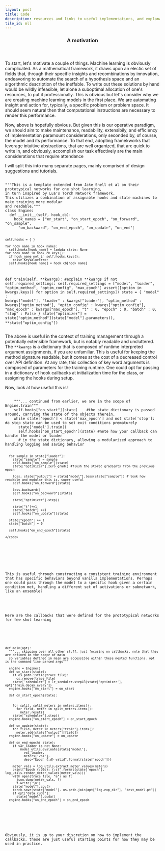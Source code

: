 ```yaml
---
layout: post
title: Code
description: resources and links to useful implementations, and explanations of framework basics
tile_id: mll
---
```





















<div class="content">
  <div class="inner">
    <header class="">
      <h3>A motivation</h3>
    </header>
  </div>
  <p>To start, let's motivate a couple of things.  Machine learning is obviously complicated. As a mathematical framework, it draws upon an electic set of fields that, through their specific insights and recombinations by innovation, endeavoring to automate the search of a hypothesis space and an algorithmic description of the ineffable.  To write out these solutions by hand would be wildly infeasible, let alone a suboptimal allocation of one's resources, to put it professionally. 
  This is obvious but let's consider why we are creating machine learning models in the first place.  We are automating insight and action for, typically, a specific problem or problem space. It should seem natural then that computational instructions are necessary to render this performance. </p>
  <p>Now, above is hopefully obvious. But given this is our operative paradigm, we should aim to make maintenance, readability, extensibily, and efficiency of implementation paramount considerations, only seconded by, of course, the model and its performance. To that end, adopting framekworks that leverage intuitive abstractions, that are well organized, that are quick to write in, and obviously, accomplish our task effectively are the main considerations that require attendance</p>
  <p>I will split this into many separate pages, mainly comprised of design suggestions and tutorials.</p>
  <link rel="stylesheet" href="https://cdnjs.cloudflare.com/ajax/libs/highlight.js/10.1.0/styles/dracula.min.css">
  <script src="https://cdnjs.cloudflare.com/ajax/libs/highlight.js/10.1.0/highlight.min.js"></script>
  <script>hljs.initHighlightingOnLoad();</script>
  <pre>
  <code>
"""This is a template extended from Jake Snell et al on their prototypical networks for one shot learning,
in turn inspired by Lua's Torch Network framework.
This utilizes a combination of assignable hooks and state machines to make training more modular
and readable.""" 
class Engine:
  def __init__(self, hook_cb):
    hook_names = ["on_start", "on_start_epoch", "on_forward", "on_sample",
      "on_backward", "on_end_epoch", "on_update", "on_end"]
    
    self.hooks = { }
      
    for hook_name in hook_names:
      self.hooks[hook_name] = lambda state: None
    for hook_name in hook_cb.keys():
      if hook_name not in self.hooks.keys():
        raise KeyValueError
      self.hooks[hook_name] = hook_cb[hook_name] 
  def train(self, **kwargs): #explain **kwargs
    if not self.required_settings:
      self.required_settings = ["model", "loader", "optim_method", "optim_config", "max_epoch"]
    assert([option in kwargs.keys() for option in self.required_settings])
    state = {
      "model"         : kwargs["model"],
      "loader"        : kwargs["loader"],
      "optim_method"  : kwargs["optim_method"],
      "optim_config"  : kwargs["optim_config"],
      "max_epoch"     : kwargs["max_epoch"],
      "t"             : 0,
      "epoch"         : 0,
      "batch"         : 0,
      "stop"          : False
      }
    state["optimizer"] = state["optim_method"](state["model"].parameters(), **state["optim_config"])
  </code>
  </pre>
  <p> The above is useful in the context of training management through a potentially extensible framework, but is
  notably readable and uncluttered.  The <code>**kwargs</code> is a dictionary that is composed of runtime interpreted argument assignments, if you are unfamiliar. This is useful for keeping the method signature readable, but it comes at the cost of a decreased control over API definition.  At any rate, this collection of key word arguments is composed of parameters for the training runtime. One could opt for passing in a dictionary of hook callbacks at initialization time for the class, or assigning the hooks during setup.   
  </p>
  <p>Now, look at how useful this is!</p>
  <pre>
    <code>
    """... continued from earlier, we are in the scope of Engine.train"""
    self.hooks["on_start"](state)    #the state dictionary is passed around, carrying the state of the objects therein.
    while state['epoch'] < state['max_epoch'] and not state['stop']: #a stop state can be used to set exit conditions prematurely
      state['model'].train()
      self.hooks['on_start_epoch'](state) #note how your callback can handle the model or loader
      # in the state dictionary, allowing a modularized approach to handling logging and saving behavior

      for sample in state["loader"]:
        state["sample"] = sample
        self.hooks["on_sample"](state)
        state["optimizer"].zero_grad() #flush the stored gradients from the previous epoch

        loss, state["output"] = state["model"].loss(state["sample"]) # look how readable and modular this is, super useful
        self.hooks["on_forward"](state)

        loss.backward()
        self.hooks["on_backward"](state)

        state["optimizer"].step()

        state["t"]+=1
        state["batch"] +=1
        self.hooks["on_update"](state)

      state["epoch"] += 1
      state["batch"] = 0

      self.hooks["on_end_epoch"](state)

    </code>
  </pre>


  <p>This is useful through constructing a consistent training environment that has specific behaviors beyond vanilla implementations. Perhaps one could pass through the model to a specific hook given a certain condition met, handling a different set of activations or subnetwork, like an ensemble?</p> 

  <p>Here are the callbacks that were defined for the prototypical networks for few shot learning</p>





  
  <pre>
    <code>
def main(opt):
  """... skipping over all other stuff, just focusing on callbacks. note that they are defined in the scope of main
  so variables defined in main are accessible within these nested functions. opt is the command line parsed args"""
 
  engine = Engine() 
  def on_start(state):
    if os.path.isfile(trace_file):
      os.remove(trace_File)
    state['scheduler'] = lr_sceduler.stepLR(state['optimizer'], opt['train.decay_every'])
  engine.hooks["on_start"] = on_start

  def on_start_epoch(state):


    for split, split_meters in meters.items():
      for field, meter in split_meters.items():
        meter.reset()
    state["scheduler"].step()
  engine.hooks["on_start_epoch"] = on_start_epoch

  def on_update(state):
    for field, meter in meters["train"].items():
      meter.add(state["output"][field])
  engine.hooks["on_update"] = on_update

  def on_end_epoch( state):
    if var_loader is not None:
        model_utils.evaluate(state['model'],
          val_loader,
          meters['val'],
          desc="Epoch {:d} valid".format(state['epoch']))
    
    meter_vals = log_utils.extract_meter_values(meters)
    print("Epoch {:02d}: {:s}".format(state['epoch'], log_utils.render_meter_values(meter_vals)))
    with open(trace_file, "a") as f:
      json.dump(meter_vals, f)
      f.write('\n')
    state["model"].cpu()
    torch.save(state["model"], os.path.join(opt["log.exp_dir"], "best_model.pt"))
    if opt["data.cuda"]:
      state["model"].cuda()
  engine.hooks["on_end_epoch"] = on_end_epoch

  </code>
  </pre>
  <p>Obviously, it is up to your discretion on how to implement the callbacks, these are just useful starting points for how they may be used in practice.</p>

</div>



